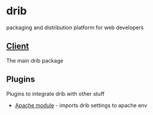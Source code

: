 # drib
packaging and distribution platform for web developers

## [Client](https://github.com/traviskuhl/drib/tree/rc1/client)
The main drib package

## Plugins
Plugins to integrate drib with other stuff

* [Apache module](https://github.com/traviskuhl/drib/tree/rc1/plugins/apache) - imports drib settings to apache env
